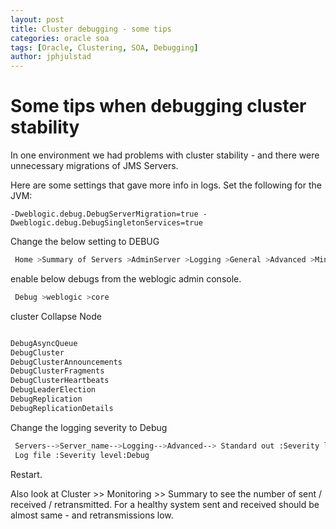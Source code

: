 ```yaml
---
layout: post
title: Cluster debugging - some tips
categories: oracle soa
tags: [Oracle, Clustering, SOA, Debugging]
author: jphjulstad
---
```


# Some tips when debugging cluster stability
In one environment we had problems with cluster stability - and there were unnecessary migrations of JMS Servers.

Here are some settings that gave more info in logs. Set the following for the JVM:

```
-Dweblogic.debug.DebugServerMigration=true -Dweblogic.debug.DebugSingletonServices=true 
```
 
Change the below setting to DEBUG 

```sh
 Home >Summary of Servers >AdminServer >Logging >General >Advanced >Minimum severity to log: 
```

 enable below debugs from the weblogic admin console. 

```sh
 Debug >weblogic >core 
```
 
 cluster Collapse Node 

 ```sh
 
 DebugAsyncQueue 
 DebugCluster 
 DebugClusterAnnouncements 
 DebugClusterFragments 
 DebugClusterHeartbeats 
 DebugLeaderElection 
 DebugReplication 
 DebugReplicationDetails 
```


 Change the logging severity to Debug 
 
```sh
 Servers-->Server_name-->Logging-->Advanced--> Standard out :Severity level:Debug 
 Log file :Severity level:Debug 
```

Restart.

Also look at Cluster >> Monitoring >> Summary to see the number of sent / received / retransmitted. For a healthy system sent and received should be almost same - and retransmissions low.